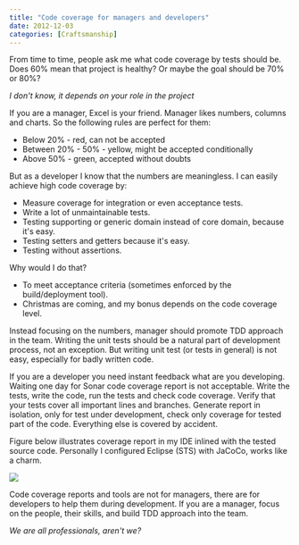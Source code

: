 ```yaml
---
title: "Code coverage for managers and developers"
date: 2012-12-03
categories: [Craftsmanship]
---
```


From time to time, people ask me what code coverage by tests should be. Does 60% mean that project is healthy? Or maybe the goal should be 70% or 80%?

_I don't know, it depends on your role in the project_

If you are a manager, Excel is your friend. Manager likes numbers, columns and charts. So the following rules are perfect for them:

* Below 20% - red, can not be accepted
* Between 20% - 50% - yellow, might be accepted conditionally
* Above 50% - green, accepted without doubts

But as a developer I know that the numbers are meaningless. I can easily achieve high code coverage by:

* Measure coverage for integration or even acceptance tests.
* Write a lot of unmaintainable tests.
* Testing supporting or generic domain instead of core domain, because it's easy.
* Testing setters and getters because it's easy.
* Testing without assertions.

Why would I do that?

* To meet acceptance criteria (sometimes enforced by the build/deployment tool).
* Christmas are coming, and my bonus depends on the code coverage level.

Instead focusing on the numbers, manager should promote TDD approach in the team.
Writing the unit tests should be a natural part of development process, not an exception.
But writing unit test (or tests in general) is not easy, especially for badly written code.

If you are a developer you need instant feedback what are you developing.
Waiting one day for Sonar code coverage report is not acceptable.
Write the tests, write the code, run the tests and check code coverage.
Verify that your tests cover all important lines and branches.
Generate report in isolation, only for test under development, check only coverage for tested part of the code.
Everything else is covered by accident.

Figure below illustrates coverage report in my IDE inlined with the tested source code.
Personally I configured Eclipse (STS) with JaCoCo, works like a charm.

![](https://lh4.googleusercontent.com/-aQXF5ck4hcg/U3uHsdejeqI/AAAAAAAAV8c/-6Kmq7OK5hU/s878/sts-code-coverage.png)

Code coverage reports and tools are not for managers, there are for developers to help them during development.
If you are a manager, focus on the people, their skills, and build TDD approach into the team.

_We are all professionals, aren't we?_
